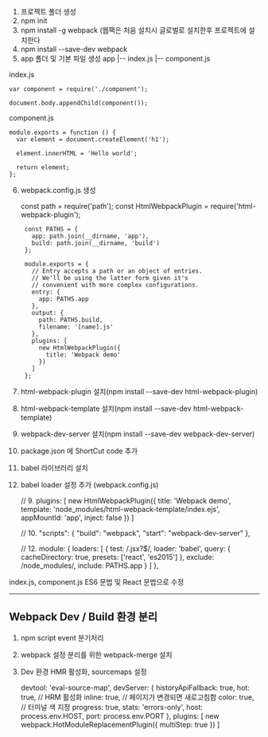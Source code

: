 1. 프로젝트 폴더 생성
2. npm init
3. npm install -g webpack (웹팩은 처음 설치시 글로벌로 설치한후 프로젝트에 설치한다
4. npm install --save-dev webpack
5. app 폴더 및 기본 파일 생성
app
    |-- index.js
    |-- component.js

index.js

    var component = require('./component');

    document.body.appendChild(component());
component.js

    module.exports = function () {
      var element = document.createElement('h1');

      element.innerHTML = 'Hello world';

      return element;
    };
6. webpack.config.js 생성


     const path = require('path');
        const HtmlWebpackPlugin = require('html-webpack-plugin');

        const PATHS = {
          app: path.join(__dirname, 'app'),
          build: path.join(__dirname, 'build')
        };

        module.exports = {
          // Entry accepts a path or an object of entries.
          // We'll be using the latter form given it's
          // convenient with more complex configurations.
          entry: {
            app: PATHS.app
          },
          output: {
            path: PATHS.build,
            filename: '[name].js'
          },
          plugins: [
            new HtmlWebpackPlugin({
              title: 'Webpack demo'
            })
          ]
        };
7. html-webpack-plugin 설치(npm install --save-dev html-webpack-plugin)
8. html-webpack-template 설치(npm install --save-dev html-webpack-template)
9. webpack-dev-server 설치(npm install --save-dev webpack-dev-server)
10. package.json 에 ShortCut code 추가
11. babel 라이브러리 설치
12. babel loader 설정 추가 (webpack.config.js)

    // 9.
    plugins: [
            new HtmlWebpackPlugin({
                title: 'Webpack demo',
                template: 'node_modules/html-webpack-template/index.ejs',
                appMountId: 'app',
                inject: false
            })
        ]

	// 10.
     "scripts": {
           "build": "webpack",
           "start": "webpack-dev-server"
         },


	// 12.
    module: {
               loaders: [
                   {
                       test: /\.jsx?$/,
                       loader: 'babel',
                       query: {
                           cacheDirectory: true,
                           presets: ['react', 'es2015']
                       },
                       exclude: /node_modules/,
                       include: PATHS.app
                   }
               ]
           },

index.js, component.js ES6 문법 및 React 문법으로 수정

-------------------

## Webpack Dev / Build 환경 분리

1. npm script event 분기처리

2. webpack 설정 분리를 위한 webpack-merge 설치

3. Dev 환경 HMR 활성화, sourcemaps 설정

    devtool: 'eval-source-map',
            devServer: {
                historyApiFallback: true,
                hot: true, // HRM 활성화
                inline: true, // 페이지가 변경되면 새로고침함
                color: true, // 터미널 색 지정
                progress: true,
                stats: 'errors-only',
                host: process.env.HOST,
                port: process.env.PORT
            },
            plugins: [
                new webpack.HotModuleReplacementPlugin({
                    multiStep: true
                })
            ]